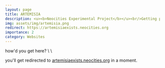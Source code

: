 ```yaml
---
layout: page
title: ARTEMISIA
description: <u><b>Neocities Experimental Project</b></u><br/>Getting practice centering a div :P<br/>May 2025 - Present
img: assets/img/artemisia.png
redirect: https://artemisiaexists.neocities.org
importance: 2
category: Websites
---
```


how'd you get here? \ \

you'll get redirected to <a href="https://artemisiaexists.neocities.org/">artemisiaexists.neocities.org</a> in a moment.
